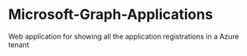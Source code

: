 # Microsoft-Graph-Applications
Web application for showing all the application registrations in a Azure tenant
